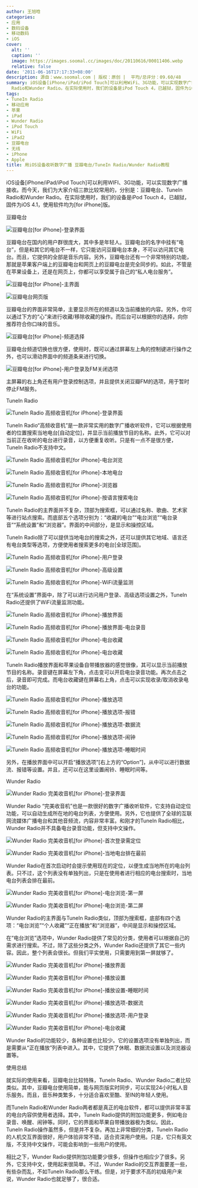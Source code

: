 ```yaml
---
author: 王旭晗
categories:
- 应用
- 数码设备
- 移动数码
- iOS
cover:
  alt: ''
  caption: ''
  image: https://images.soomal.cc/images/doc/20110616/00011406.webp
  relative: false
date: '2011-06-16T17:17:33+08:00'
description: 源自：www.soomal.com | 版权：原创 |  平均/总评分：09.60/48
summary: iOS设备[iPhone/iPad/iPod Touch]可以利用WiFi、3G功能，可以实现数字广播接收。而今天，我们为大家介绍三款比较常用的，分别是：豆瓣电台、TuneIn
  Radio和Wunder Radio。在实际使用时，我们的设备是iPod Touch 4，已越狱，固件为iOS 4.1，使用软件均为[for iPhone]版。
tags:
- TuneIn Radio
- 移动应用
- 苹果
- iPad
- Wunder Radio
- iPod Touch
- WiFi
- iPad2
- 豆瓣电台
- 无线
- iPhone
- Apple
title: 用iOS设备收听数字广播 豆瓣电台/TuneIn Radio/Wunder Radio教程
---
```


iOS设备[iPhone/iPad/iPod Touch]可以利用WIFI、3G功能，可以实现数字广播接收。而今天，我们为大家介绍三款比较常用的，分别是：豆瓣电台、TuneIn Radio和Wunder Radio。在实际使用时，我们的设备是iPod Touch 4，已越狱，固件为iOS 4.1，使用软件均为[for iPhone]版。



豆瓣电台



![豆瓣电台[for iPhone]-登录界面](https://images.soomal.cc/images/doc/20110616/00011373.webp)



豆瓣电台在国内的用户群很庞大，其中多是年轻人。豆瓣电台的名字中挂有“电台”，但是和其它的电台不一样，它只能访问豆瓣电台本身，不可以访问其它电台。而且，它提供的全部是音乐内容。另外，豆瓣电台还有一个非常特别的功能，那就是苹果客户端上的豆瓣电台和网页上的豆瓣电台是完全同步的。如此，不管是在苹果设备上，还是在网页上，你都可以享受属于自己的“私人电台服务”。



![豆瓣电台[for iPhone]-主界面](https://images.soomal.cc/images/doc/20110616/00011374.webp)



![豆瓣电台网页版](https://images.soomal.cc/images/doc/20110616/00011405.webp)



豆瓣电台的界面非常简单，主要显示所在的频道以及当前播放的内容。另外，你可以通过下方的“心”来进行收藏/移除收藏的操作。而后台可以根据你的选择，向你推荐符合你口味的音乐。



![豆瓣电台[for iPhone]-频道选择](https://images.soomal.cc/images/doc/20110616/00011375.webp)



豆瓣电台频道切换也很方便，使用时，既可以通过屏幕左上角的控制键进行操作之外，也可以滑动界面中的频道条来进行切换。



![豆瓣电台[for iPhone]-用户登录及FM关闭选项](https://images.soomal.cc/images/doc/20110616/00011376.webp)



主屏幕的右上角还有用户登录控制选项，并且提供关闭豆瓣FM的选项，用于暂时停止FM服务。



TuneIn Radio



![TuneIn Radio 高频收音机[for iPhone]-登录界面](https://images.soomal.cc/images/doc/20110616/00011377.webp)



TuneIn Radio“高频收音机”是一款非常实用的数字广播收听软件，它可以根据使用者的位置搜索当地电台[自动定位]，并显示当前播放节目的名称。此外，它可以对当前正在收听的电台进行录音，以方便重复收听。只是有一点不是很方便，TuneIn Radio不支持中文。



![TuneIn Radio 高频收音机[for iPhone]-电台浏览](https://images.soomal.cc/images/doc/20110616/00011378.webp)



![TuneIn Radio 高频收音机[for iPhone]-本地电台](https://images.soomal.cc/images/doc/20110616/00011379.webp)



![TuneIn Radio 高频收音机[for iPhone]-浏览器](https://images.soomal.cc/images/doc/20110616/00011380.webp)



![TuneIn Radio 高频收音机[for iPhone]-按语言搜索电台](https://images.soomal.cc/images/doc/20110616/00011381.webp)



TuneIn Radio的主界面并不复杂，顶部为搜索框，可以通过名称、歌曲、艺术家等进行站点搜索。而底部五个选项分别为：“收藏的电台”“电台浏览”“电台录音”“系统设置”和“浏览器”。界面的中间部分，是显示和操控区域。



TuneIn Radio除了可以提供当地电台的搜索之外，还可以提供其它地域、语言还有电台类型等选项，方便使用者搜索更多的电台[全球范围]。



![TuneIn Radio 高频收音机[for iPhone]-用户登录](https://images.soomal.cc/images/doc/20110616/00011382.webp)



![TuneIn Radio 高频收音机[for iPhone]-高级设置](https://images.soomal.cc/images/doc/20110616/00011383.webp)



![TuneIn Radio 高频收音机[for iPhone]-WiFi流量监测](https://images.soomal.cc/images/doc/20110616/00011384.webp)



在“系统设置”界面中，除了可以进行访问用户登录、高级选项设置之外，TuneIn Radio还提供了WiFi流量监测功能。



![TuneIn Radio 高频收音机[for iPhone]-播放界面](https://images.soomal.cc/images/doc/20110616/00011385.webp)



![TuneIn Radio 高频收音机[for iPhone]-播放界面-电台录音](https://images.soomal.cc/images/doc/20110616/00011386.webp)



![TuneIn Radio 高频收音机[for iPhone]-电台收藏](https://images.soomal.cc/images/doc/20110616/00011387.webp)



![TuneIn Radio 高频收音机[for iPhone]-电台收藏](https://images.soomal.cc/images/doc/20110616/00011388.webp)



TuneIn Radio播放界面和苹果设备自带播放器的感觉很像，其可以显示当前播放节目的名称。录音键在屏幕左下角，点击变可以开启电台录音功能。再次点击之后，录音即可完成。而电台收藏键在屏幕右上角，点击可以实现收录/取消收录电台的功能。



![TuneIn Radio 高频收音机[for iPhone]-播放选项](https://images.soomal.cc/images/doc/20110616/00011389.webp)



![TuneIn Radio 高频收音机[for iPhone]-播放选项-报错](https://images.soomal.cc/images/doc/20110616/00011390.webp)



![TuneIn Radio 高频收音机[for iPhone]-播放选项-数据流](https://images.soomal.cc/images/doc/20110616/00011391.webp)



![TuneIn Radio 高频收音机[for iPhone]-播放选项-闹钟](https://images.soomal.cc/images/doc/20110616/00011392.webp)



![TuneIn Radio 高频收音机[for iPhone]-播放选项-睡眠时间](https://images.soomal.cc/images/doc/20110616/00011393.webp)



另外，在播放界面中可以开启“播放选项”[右上方的“Option”]，从中可以进行数据流、报错等设置。并且，还可以在这里设置闹铃、睡眠时间等。



Wunder Radio



![Wunder Radio 完美收音机[for iPhone]-登录界面](https://images.soomal.cc/images/doc/20110616/00011394.webp)



Wunder Radio “完美收音机”也是一款很好的数字广播收听软件，它支持自动定位功能，可以自动生成所在地的电台列表，方便使用。另外，它也提供了全球的互联网流媒体广播电台和其他音频流，内容非常丰富。和刚才的TuneIn Radio相比，Wunder Radio并不具备电台录音功能，但支持中文操作。



![Wunder Radio 完美收音机[for iPhone]-首次登录需定位](https://images.soomal.cc/images/doc/20110616/00011395.webp)



![Wunder Radio 完美收音机[for iPhone]-当地电台排在最前](https://images.soomal.cc/images/doc/20110616/00011396.webp)



Wunder Radio在首次启动时会提示使用现在的定位，以便生成当地所在的电台列表。只不过，这个列表没有单独列出，只是在使用者进行相应的电台搜索时，当地电台列表会排在最前。



![Wunder Radio 完美收音机[for iPhone]-电台浏览-第一屏](https://images.soomal.cc/images/doc/20110616/00011397.webp)



![Wunder Radio 完美收音机[for iPhone]-电台浏览-第二屏](https://images.soomal.cc/images/doc/20110616/00011398.webp)



Wunder Radio的主界面与TuneIn Radio类似，顶部为搜索框，底部有四个选项：“电台浏览”“个人收藏”“正在播放”和“浏览器”，中间是显示和操控区域。



在“电台浏览”选项中，Wunder Radio提供了常见的分类，使用者可以根据自己的需求进行搜索。不过，除了这些分类之外，Wunder Radio还提供了其它一些内容。因此，整个列表会很长。但我们平实使用，只需要用到第一屏就够了。



![Wunder Radio 完美收音机[for iPhone]-播放界面](https://images.soomal.cc/images/doc/20110616/00011399.webp)



![Wunder Radio 完美收音机[for iPhone]-播放设置](https://images.soomal.cc/images/doc/20110616/00011400.webp)



![Wunder Radio 完美收音机[for iPhone]-播放设置-睡眠时间](https://images.soomal.cc/images/doc/20110616/00011401.webp)



![Wunder Radio 完美收音机[for iPhone]-播放选项-数据流](https://images.soomal.cc/images/doc/20110616/00011402.webp)



![Wunder Radio 完美收音机[for iPhone]-播放选项-用户登录](https://images.soomal.cc/images/doc/20110616/00011403.webp)



![Wunder Radio 完美收音机[for iPhone]-电台收藏](https://images.soomal.cc/images/doc/20110616/00011404.webp)



Wunder Radio的功能较少，各种设置也比较少。它的设置选项没有单独列出，而是需要从“正在播放”列表中进入。其中，它提供了休眠、数据流设置以及浏览器设置等。



使用总结



就实际的使用来看，豆瓣电台比较特殊，TuneIn Radio、Wunder Radio二者比较类似。其中，豆瓣电台使用简单，能与网页版实时同步，可以实现24小时私人音乐服务。而且，音乐种类繁多，十分适合喜欢至酷、至IN的年轻人使用。



而TuneIn Radio和Wunder Radio两者都是真正的电台软件，都可以提供非常丰富的电台内容供使用者选择。其中，TuneIn Radio提供的附加功能更多，例如电台录音、唤醒、闹钟等。同时，它的界面和苹果自带播放器极为类似。因此，TuneIn Radio操作虽然多，但是并不复杂。再加上非常细的分类，TuneIn Radio的人机交互界面很好，用户体验非常不错，适合资深用户使用。只是，它只有英文版，不支持中文操作，可能会影响到一些用户的使用。



相比之下，Wunder Radio提供附加功能要少很多，但操作也相应少了很多。另外，它支持中文，使用起来很简单。不过，Wunder Radio的交互界面要差一些，有些杂而乱，不如TuneIn Radio那么干练。但是，对于要求不高的初级用户来说，Wunder Radio也就足够了，很合适。